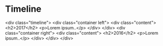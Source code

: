 # Timeline
&lt;div class="timeline">   &lt;div class="container left">     &lt;div class="content">       &lt;h2>2017&lt;/h2>       &lt;p>Lorem ipsum..&lt;/p>     &lt;/div>   &lt;/div>   &lt;div class="container right">     &lt;div class="content">       &lt;h2>2016&lt;/h2>       &lt;p>Lorem ipsum..&lt;/p>     &lt;/div>   &lt;/div> &lt;/div>

